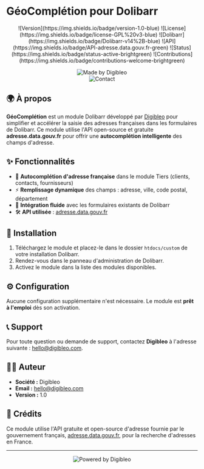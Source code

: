 # GéoComplétion pour Dolibarr

<p align="center">
![Version](https://img.shields.io/badge/version-1.0-blue)
![License](https://img.shields.io/badge/license-GPL%20v3-blue)
![Dolibarr](https://img.shields.io/badge/Dolibarr-v14%2B-blue)
![API](https://img.shields.io/badge/API-adresse.data.gouv.fr-green)
![Status](https://img.shields.io/badge/status-active-brightgreen)
![Contributions](https://img.shields.io/badge/contributions-welcome-brightgreen)
</p>

<p align="center">
  <img src="https://img.shields.io/badge/Made%20by-Digibleo-blue" alt="Made by Digibleo">
  <br>
  <img src="https://img.shields.io/badge/contact-hello%40digibleo.com-blue" alt="Contact">
</p>

## 🌍 À propos

**GéoComplétion** est un module Dolibarr développé par [Digibleo](https://digibleo.com) pour simplifier et accélérer la saisie des adresses françaises dans les formulaires de Dolibarr. Ce module utilise l'API open-source et gratuite **adresse.data.gouv.fr** pour offrir une **autocomplétion intelligente** des champs d'adresse.

## ✨ Fonctionnalités

- 📍 **Autocomplétion d'adresse française** dans le module Tiers (clients, contacts, fournisseurs)
- ⚡ **Remplissage dynamique** des champs : adresse, ville, code postal, département
- 🔄 **Intégration fluide** avec les formulaires existants de Dolibarr
- 🛠️ **API utilisée** : [adresse.data.gouv.fr](https://adresse.data.gouv.fr/)

## 🚀 Installation

1. Téléchargez le module et placez-le dans le dossier `htdocs/custom` de votre installation Dolibarr.
2. Rendez-vous dans le panneau d'administration de Dolibarr.
3. Activez le module dans la liste des modules disponibles.

## ⚙️ Configuration

Aucune configuration supplémentaire n'est nécessaire. Le module est **prêt à l'emploi** dès son activation.

## 📞 Support

Pour toute question ou demande de support, contactez **Digibleo** à l'adresse suivante : [hello@digibleo.com](mailto:hello@digibleo.com).

## 👨‍💻 Auteur

- **Société :** Digibleo  
- **Email :** [hello@digibleo.com](mailto:hello@digibleo.com)  
- **Version :** 1.0

## 📝 Crédits

Ce module utilise l'API gratuite et open-source d'adresse fournie par le gouvernement français, [adresse.data.gouv.fr](https://adresse.data.gouv.fr), pour la recherche d'adresses en France.

---

<p align="center">
  <img src="https://img.shields.io/badge/Powered%20by-Digibleo-blue" alt="Powered by Digibleo">
</p>
